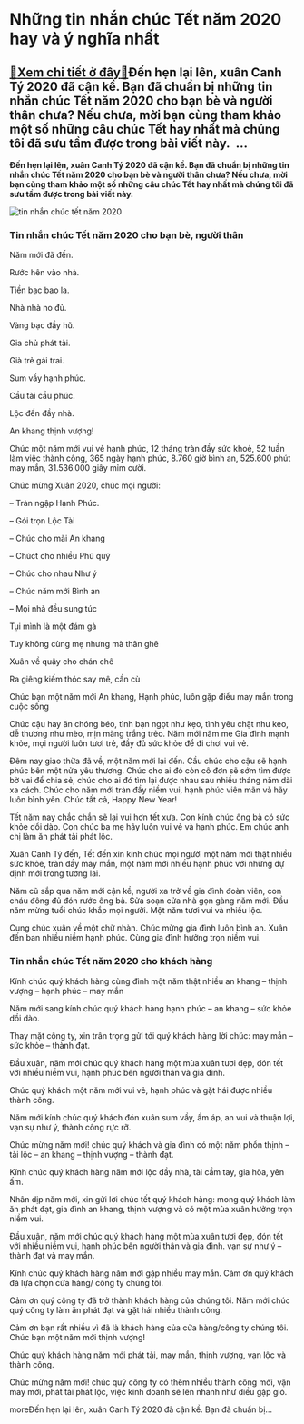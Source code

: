Những tin nhắn chúc Tết năm 2020 hay và ý nghĩa nhất
====================================================

[:gift:Xem chi tiết ở đây:gift:](https://hddtvn.com/nhung-tin-nhan-chuc-tet-nam-2020-hay-va-y-nghia-nhat/)Đến hẹn lại lên, xuân Canh Tý 2020 đã cận kề. Bạn đã chuẩn bị những tin nhắn chúc Tết năm 2020 cho bạn bè và người thân chưa? Nếu chưa, mời bạn cùng tham khảo một số những câu chúc Tết hay nhất mà chúng tôi đã sưu tầm được trong bài viết này.  …
-----------------------------------------------------------------------------------------------------------------------------------------------------------------------------------------------------------------------------------------------------

**Đến hẹn lại lên, xuân Canh Tý 2020 đã cận kề. Bạn đã chuẩn bị những tin nhắn chúc Tết năm 2020 cho bạn bè và người thân chưa? Nếu chưa, mời bạn cùng tham khảo một số những câu chúc Tết hay nhất mà chúng tôi đã sưu tầm được trong bài viết này.**


![tin nhắn chúc tết năm 2020](https://hddtvn.com/wp-content/uploads/2021/01/1577356224765.jpg)


### Tin nhắn chúc Tết năm 2020 cho bạn bè, người thân


Năm mới đã đến.  

Rước hên vào nhà.  

Tiền bạc bao la.  

Nhà nhà no đủ.  

Vàng bạc đầy hũ.  

Gia chủ phát tài.  

Già trẻ gái trai.  

Sum vầy hạnh phúc.  

Cầu tài cầu phúc.  

Lộc đến đầy nhà.  

An khang thịnh vượng!


Chúc một năm mới vui vẻ hạnh phúc, 12 tháng tràn đầy sức khoẻ, 52 tuần làm việc thành công, 365 ngày hạnh phúc, 8.760 giờ bình an, 525.600 phút may mắn, 31.536.000 giây mỉm cười.


Chúc mừng Xuân 2020, chúc mọi người:  

– Tràn ngập Hạnh Phúc.  

– Gói trọn Lộc Tài  

– Chúc cho mãi An khang  

– Chúct cho nhiều Phú quý  

– Chúc cho nhau Như ý  

– Chúc năm mới Bình an  

– Mọi nhà đều sung túc


Tụi mình là một đám gà  

Tuy không cùng mẹ nhưng mà thân ghê  

Xuân về quậy cho chán chê  

Ra giêng kiếm thóc say mê, cần cù


Chúc bạn một năm mới An khang, Hạnh phúc, luôn gặp điều may mắn trong cuộc sống


Chúc cậu hay ăn chóng béo, tình bạn ngọt như kẹo, tình yêu chặt như keo, dễ thương như mèo, mịn màng trắng trẻo. Năm mới năm me Gia đình mạnh khỏe, mọi người luôn tươi trẻ, đầy đủ sức khỏe để đi chơi vui vẻ.


Đêm nay giao thừa đã về, một năm mới lại đến. Cầu chúc cho cậu sẽ hạnh phúc bên một nửa yêu thương. Chúc cho ai đó còn cô đơn sẽ sớm tìm được bờ vai để chia sẻ, chúc cho ai đó tìm lại được nhau sau nhiều tháng năm dài xa cách. Chúc cho năm mới tràn đầy niềm vui, hạnh phúc viên mãn và hãy luôn bình yên. Chúc tất cả, Happy New Year!


Tết năm nay chắc chắn sẽ lại vui hơn tết xưa. Con kính chúc ông bà có sức khỏe dồi dào. Con chúc ba mẹ hãy luôn vui vẻ và hạnh phúc. Em chúc anh chị làm ăn phát tài phát lộc.


Xuân Canh Tý đến, Tết đến xin kính chúc mọi người một năm mới thật nhiều sức khỏe, tràn đầy may mắn, một năm mới nhiều hạnh phúc với những dự định mới trong tương lai.


Năm cũ sắp qua năm mới cận kề, người xa trở về gia đình đoàn viên, con cháu đông đủ đón rước ông bà. Sửa soạn cửa nhà gọn gàng năm mới. Đầu năm mừng tuổi chúc khắp mọi người. Một năm tươi vui và nhiều lộc.


Cung chúc xuân về một chữ nhàn. Chúc mừng gia đình luôn bình an. Xuân đến ban nhiều niềm hạnh phúc. Cùng gia đình hưởng trọn niềm vui.


### Tin nhắn chúc Tết năm 2020 cho khách hàng


Kính chúc quý khách hàng cùng đình một năm thật nhiều an khang – thịnh vượng – hạnh phúc – may mắn


Năm mới sang kính chúc quý khách hàng hạnh phúc – an khang – sức khỏe dồi dào.


Thay mặt công ty, xin trân trọng gửi tới quý khách hàng lời chúc: may mắn – sức khỏe – thành đạt.


Đầu xuân, năm mới chúc quý khách hàng một mùa xuân tươi đẹp, đón tết với nhiều niềm vui, hạnh phúc bên người thân và gia đình.


Chúc quý khách một năm mới vui vẻ, hạnh phúc và gặt hái được nhiều thành công.


Năm mới kính chúc quý khách đón xuân sum vầy, ấm áp, an vui và thuận lợi, vạn sự như ý, thành công rực rỡ.


Chúc mừng năm mới! chúc quý khách và gia đình có một năm phồn thịnh – tài lộc – an khang – thịnh vượng – thành đạt.


Kính chúc quý khách hàng năm mới lộc đầy nhà, tài cầm tay, gia hòa, yên ấm.


Nhân dịp năm mới, xin gửi lời chúc tết quý khách hàng: mong quý khách làm ăn phát đạt, gia đình an khang, thịnh vượng và có một mùa xuân hưởng trọn niềm vui.


Đầu xuân, năm mới chúc quý khách hàng một mùa xuân tươi đẹp, đón tết với nhiều niềm vui, hạnh phúc bên người thân và gia đình. vạn sự như ý – thành đạt và may mắn.


Kính chúc quý khách hàng năm mới gặp nhiều may mắn. Cảm ơn quý khách đã lựa chọn cửa hàng/ công ty chúng tôi.


Cảm ơn quý công ty đã trở thành khách hàng của chúng tôi. Năm mới chúc quý công ty làm ăn phát đạt và gặt hái nhiều thành công.


Cảm ơn bạn rất nhiều vì đã là khách hàng của cửa hàng/công ty chúng tôi. Chúc bạn một năm mới thịnh vượng!


Chúc quý khách hàng năm mới phát tài, may mắn, thịnh vượng, vạn lộc và thành công.


Chúc mừng năm mới! chúc quý công ty có thêm nhiều thành công mới, vận may mới, phát tài phát lộc, việc kinh doanh sẽ lên nhanh như diều gặp gió.



moreĐến hẹn lại lên, xuân Canh Tý 2020 đã cận kề. Bạn đã chuẩn bị…

